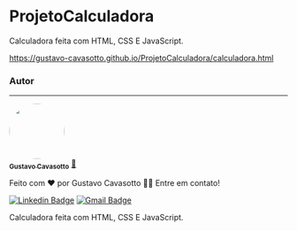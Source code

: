 # ProjetoCalculadora
Calculadora feita com HTML, CSS E JavaScript.


https://gustavo-cavasotto.github.io/ProjetoCalculadora/calculadora.html

### Autor
---

<a href="https://www.linkedin.com/in/gustavo-potrich-964829217/">
 <img style="border-radius: 50%;" src="https://media-exp1.licdn.com/dms/image/C4E03AQH3HxlA88UNCA/profile-displayphoto-shrink_400_400/0/1641844997760?e=1657152000&v=beta&t=Ld0JNBAZGLkqhyG_DZo6_jUkxDXrPZe3FpPAjsemew8" width="100px;" alt=""/>
 <br />
 <sub><b>Gustavo Cavasotto</b></sub></a> <a href="https://www.linkedin.com/in/gustavo-potrich-964829217/">🚀</a>


Feito com ❤️ por Gustavo Cavasotto 👋🏽 Entre em contato!

 [![Linkedin Badge](https://img.shields.io/badge/-Gustavo-blue?style=flat-square&logo=Linkedin&logoColor=white&link=https://www.linkedin.com/in/gustavo-potrich-964829217/)](https://www.linkedin.com/in/gustavo-potrich-964829217/) 
[![Gmail Badge](https://img.shields.io/badge/-gustavocpotrich@gmail.com-c14438?style=flat-square&logo=Gmail&logoColor=white&link=mailto:gustavocpotrich@gmail.com)](mailto:gustavocpotrich@gmail.com)
  
Calculadora feita com HTML, CSS E JavaScript.


